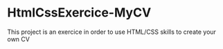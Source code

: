 # HtmlCssExercice-MyCV
This project is an exercice in order to use HTML/CSS skills to create your own CV
